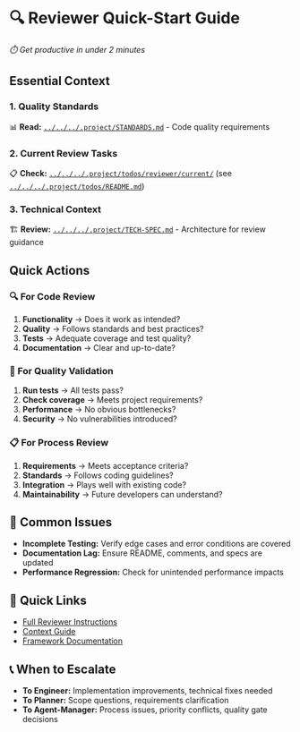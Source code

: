 # 🔍 Reviewer Quick-Start Guide

*⏱️ Get productive in under 2 minutes*

## Essential Context

### 1. Quality Standards
📊 **Read:** [`../../../.project/STANDARDS.md`](../../../.project/STANDARDS.md) - Code quality requirements

### 2. Current Review Tasks  
📋 **Check:** [`../../../.project/todos/reviewer/current/`](../../../.project/todos/reviewer/current/) (see [`../../../.project/todos/README.md`](../../../.project/todos/README.md))

### 3. Technical Context
🏗️ **Review:** [`../../../.project/TECH-SPEC.md`](../../../.project/TECH-SPEC.md) - Architecture for review guidance

## Quick Actions

### 🔍 For Code Review
1. **Functionality** → Does it work as intended?  
2. **Quality** → Follows standards and best practices?  
3. **Tests** → Adequate coverage and test quality?  
4. **Documentation** → Clear and up-to-date?

### 🧪 For Quality Validation
1. **Run tests** → All tests pass?  
2. **Check coverage** → Meets project requirements?  
3. **Performance** → No obvious bottlenecks?  
4. **Security** → No vulnerabilities introduced?

### 📋 For Process Review  
1. **Requirements** → Meets acceptance criteria?  
2. **Standards** → Follows coding guidelines?  
3. **Integration** → Plays well with existing code?  
4. **Maintainability** → Future developers can understand?

## 🚨 Common Issues
- **Incomplete Testing:** Verify edge cases and error conditions are covered
- **Documentation Lag:** Ensure README, comments, and specs are updated
- **Performance Regression:** Check for unintended performance impacts

## 🔗 Quick Links
- [Full Reviewer Instructions](./INSTRUCTIONS.md)
- [Context Guide](./CONTEXT-GUIDE.md) 
- [Framework Documentation](../../PERSONA-FRAMEWORK.md)

## 📞 When to Escalate
- **To Engineer:** Implementation improvements, technical fixes needed
- **To Planner:** Scope questions, requirements clarification
- **To Agent-Manager:** Process issues, priority conflicts, quality gate decisions
